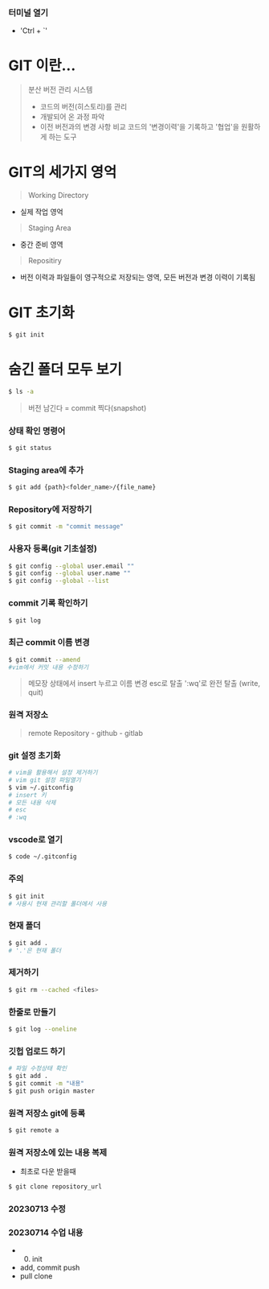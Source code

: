 
### 터미널 열기
- 'Ctrl + `'

# GIT 이란...
> 분산 버전 관리 시스템
> - 코드의 버전(히스토리)를 관리
> - 개발되어 온 과정 파악
> - 이전 버전과의 변경 사항 비교
> 코드의 '변경이력'을 기록하고 '협업'을 원활하게 하는 도구

# GIT의 세가지 영억
> Working Directory
- 실제 작업 영억
> Staging Area
- 중간 준비 영역
> Repositiry
- 버전 이력과 파일들이 영구적으로 저장되는 영역, 모든 버전과 변경 이력이 기록됨

# GIT 초기화
```bash
$ git init
```
# 숨긴 폴더 모두 보기
```bash
$ ls -a
```

> 버전 남긴다 = commit 찍다(snapshot)

### 상태 확인 명령어
```bash
$ git status
```

### Staging area에 추가
```bash
$ git add {path}<folder_name>/{file_name}
```
### Repository에 저장하기
```bash
$ git commit -m "commit message"
```

### 사용자 등록(git 기초설정)
```bash
$ git config --global user.email ""
$ git config --global user.name ""
$ git config --global --list
```

### commit 기록 확인하기
```bash
$ git log
```
### 최근 commit 이름 변경
```bash
$ git commit --amend
#vim에서 커밋 내용 수정하기
```

> 메모장 상태에서 insert 누르고 이름 변경 esc로 탈출 ':wq'로 완전 탈출 (write, quit)

### 원격 저장소
> remote Repository
    - github
    - gitlab

### git 설정 초기화
```bash
# vim을 활용해서 설정 제거하기
# vim git 설정 파일열기
$ vim ~/.gitconfig
# insert 키
# 모든 내용 삭제
# esc
# :wq
```

### vscode로 열기
```bash
$ code ~/.gitconfig
```

### 주의
```bash
$ git init
# 사용시 현재 관리할 폴더에서 사용
```

### 현재 폴더
```bash
$ git add .
# '.'은 현재 폴더
```

### 제거하기
```bash
$ git rm --cached <files>
```

### 한줄로 만들기
```bash
$ git log --oneline
```

### 깃헙 업로드 하기
```bash
# 파일 수정상태 확인
$ git add .
$ git commit -m "내용"
$ git push origin master
```

### 원격 저장소 git에 등록
```bash
$ git remote a
```

### 원격 저장소에 있는 내용 복제
- 최초로 다운 받을때
```bash
$ git clone repository_url
```

### 20230713 수정

### 20230714 수업 내용

- 0. init
- add, commit push
- pull clone
